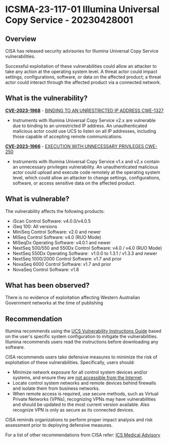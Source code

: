 # ICSMA-23-117-01 Illumina Universal Copy Service - 20230428001

## Overview
CISA has released security advisories for Illumina Universal Copy Service vulnerabilities.

Successful exploitation of these vulnerabilities could allow an attacker to take any action at the operating system level. A threat actor could impact settings, configurations, software, or data on the affected product; a threat actor could interact through the affected product via a connected network. 

## What is the vulnerability?

[**CVE-2023-1968**](https://cve.mitre.org/cgi-bin/cvename.cgi?name=CVE-2023-1968) - [BINDING TO AN UNRESTRICTED IP ADDRESS CWE-1327](https://cwe.mitre.org/data/definitions/1327.html)

- Instruments with Illumina Universal Copy Service v2.x are vulnerable due to binding to an unrestricted IP address. An unauthenticated malicious actor could use UCS to listen on all IP addresses, including those capable of accepting remote communications. 

[**CVE-2023-1966**](https://cve.mitre.org/cgi-bin/cvename.cgi?name=CVE-2023-1966) - [EXECUTION WITH UNNECESSARY PRIVILEGES CWE-250](https://cwe.mitre.org/data/definitions/250.html)

- Instruments with Illumina Universal Copy Service v1.x and v2.x contain an unnecessary privileges vulnerability. An unauthenticated malicious actor could upload and execute code remotely at the operating system level, which could allow an attacker to change settings, configurations, software, or access sensitive data on the affected product. 

## What is vulnerable? 
The vulnerability affects the following products:
-   iScan Control Software: v4.0.0/v4.0.5 
-   iSeq 100: All versions 
-   MiniSeq Control Software: v2.0 and newer 
-   MiSeq Control Software: v4.0 (RUO Mode) 
-   MiSeqDx Operating Software: v4.0.1 and newer 
-   NextSeq 500/550 and 550Dx Control Software: v4.0 / v4.0 (RUO Mode)
-   NextSeq 550Dx Operating Software:  v1.0.0 to 1.3.1 / v1.3.3 and newer 
-   NextSeq 1000/2000 Control Software: v1.7 and prior 
-   NovaSeq 6000 Control Software: v1.7 and prior 
-   NovaSeq Control Software: v1.8

## What has been observed?
There is no evidence of exploitation affecting Western Australian Government networks at the time of publishing

## Recommendation
Illumina recommends using the [UCS Vulnerability Instructions Guide](https://support.illumina.com/downloads/illumina-universal-copy-service-1-0.html) based on the user's specific system configuration to mitigate the vulnerabilities. Illumina recommends users read the instructions before downloading any software. 

CISA recommends users take defensive measures to minimize the risk of exploitation of these vulnerabilities. Specifically, users should:

-   Minimize network exposure for all control system devices and/or systems, and ensure they are [not accessible from the Internet](https://www.cisa.gov/uscert/ics/alerts/ICS-ALERT-10-301-01).
-   Locate control system networks and remote devices behind firewalls and isolate them from business networks.
-   When remote access is required, use secure methods, such as Virtual Private Networks (VPNs), recognizing VPNs may have vulnerabilities and should be updated to the most current version available. Also recognize VPN is only as secure as its connected devices.

CISA reminds organizations to perform proper impact analysis and risk assessment prior to deploying defensive measures.

For a list of other recommendations from CISA refer: [ICS Medical Advisory](https://www.cisa.gov/news-events/ics-medical-advisories/icsma-23-117-01)
